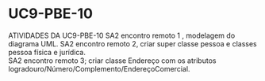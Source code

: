 # UC9-PBE-10
 ATIVIDADES DA UC9-PBE-10
 SA2 encontro remoto 1 , modelagem do diagrama UML.
 SA2 encontro remoto 2, criar super classe pessoa e classes pessoa física e jurídica.  
 SA2 encontro remoto 3; criar classe Endereço com os atributos logradouro/Número/Complemento/EndereçoComercial.
 